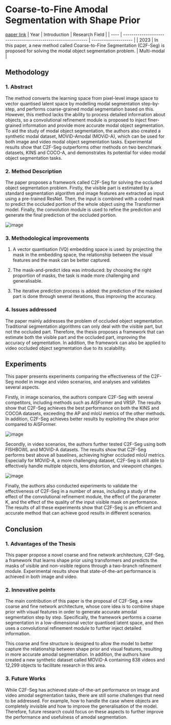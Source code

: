 # Coarse-to-Fine Amodal Segmentation with Shape Prior
[paper link](https://arxiv.org/pdf/2308.16825) 
| Year | Introduction                                                         | Research Field                 |
| ---- | ------------------------------------------------------------ | -------------------- |
| 2023 |  In this paper, a new method called Coarse-to-Fine Segmentation (C2F-Seg) is proposed for solving the modal object segmentation problem.         |  Multi-modal        |

## Methodology

### 1. Abstract
The method converts the learning space from pixel-level image space to vector quantised latent space by modelling modal segmentation step-by-step, and performs coarse-grained modal segmentation based on this. However, this method lacks the ability to process detailed information about objects, so a convolutional refinement module is proposed to inject finer-grained information and provide more accurate modal object segmentation. To aid the study of modal object segmentation, the authors also created a synthetic modal dataset, MOViD-Amodal (MOViD-A), which can be used for both image and video modal object segmentation tasks. Experimental results show that C2F-Seg outperforms other methods on two benchmark datasets, KINS and COCO-A, and demonstrates its potential for video modal object segmentation tasks.

### 2. Method Description 
The paper proposes a framework called C2F-Seg for solving the occluded object segmentation problem. Firstly, the visible part is estimated by a standard segmentation algorithm and image features are extracted as input using a pre-trained ResNet. Then, the input is combined with a coded mask to predict the occluded portion of the whole object using the Transformer model. Finally, the convolution module is used to refine the prediction and generate the final prediction of the occluded portion.

![image](https://github.com/user-attachments/assets/ddfa1652-9787-4954-b9fe-7da993d94b85)

### 3. Methodological improvements
  1. A vector quantisation (VQ) embedding space is used: by projecting the mask in the embedding space, the relationship between the visual features and the mask can be better captured.
  
  2. The mask-and-predict idea was introduced: by choosing the right proportion of masks, the task is made more challenging and generalisable.
  
  3. The iterative prediction process is added: the prediction of the masked part is done through several iterations, thus improving the accuracy.

### 4. Issues addressed 
The paper mainly addresses the problem of occluded object segmentation. Traditional segmentation algorithms can only deal with the visible part, but not the occluded part. Therefore, the thesis proposes a framework that can estimate both the visible part and the occluded part, improving the accuracy of segmentation. In addition, the framework can also be applied to video occluded object segmentation due to its scalability.

## Experiments
This paper presents experiments comparing the effectiveness of the C2F-Seg model in image and video scenarios, and analyses and validates several aspects.

Firstly, in image scenarios, the authors compare C2F-Seg with several competitors, including methods such as AISFormer and VRSP. The results show that C2F-Seg achieves the best performance on both the KINS and COCOA datasets, exceeding the AP and mIoU metrics of the other methods. In addition, C2F-Seg achieves better results by exploiting the shape prior compared to AISFormer.

![image](https://github.com/user-attachments/assets/97c8cbfb-79fc-4ad0-a424-bbf0175171af)

Secondly, in video scenarios, the authors further tested C2F-Seg using both FISHBOWL and MOViD-A datasets. The results show that C2F-Seg performs best above all baselines, achieving higher occluded mIoU metrics. Especially for MOViD-A, a more challenging dataset, C2F-Seg is still able to effectively handle multiple objects, lens distortion, and viewpoint changes.

![image](https://github.com/user-attachments/assets/5bf35326-ce2a-4e79-b0a0-396339277f79)

Finally, the authors also conducted experiments to validate the effectiveness of C2F-Seg in a number of areas, including a study of the effect of the convolutional refinement module, the effect of the parameter K, and the effect of the quality of the input visible mask on performance. The results of all these experiments show that C2F-Seg is an efficient and accurate method that can achieve good results in different scenarios.

## Conclusion

### 1. Advantages of the Thesis
This paper propose a novel coarse and fine network architecture, C2F-Seg, a framework that learns shape prior using transformers and predicts the masks of visible and non-visible regions through a two-branch refinement module. Experimental results show that state-of-the-art performance is achieved in both image and video.

### 2. Innovative points
The main contribution of this paper is the proposal of C2F-Seg, a new coarse and fine network architecture, whose core idea is to combine shape prior with visual features in order to generate accurate amodal segmentation step by step. Specifically, the framework performs a coarse segmentation in a low-dimensional vector quantised latent space, and then uses a convolutional refinement module to further inject detailed information. 

This coarse and fine structure is designed to allow the model to better capture the relationship between shape prior and visual features, resulting in more accurate amodal segmentation. In addition, the authors have created a new synthetic dataset called MOViD-A containing 838 videos and 12,299 objects to facilitate research in this area. 

### 3. Future Works
While C2F-Seg has achieved state-of-the-art performance on image and video amodal segmentation tasks, there are still some challenges that need to be addressed. For example, how to handle the case where objects are completely invisible and how to improve the generalisation of the model. Therefore, future research could focus on these aspects to further improve the performance and usefulness of amodal segmentation. 
